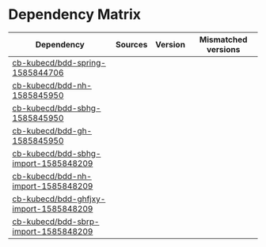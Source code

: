 # Dependency Matrix

Dependency | Sources | Version | Mismatched versions
---------- | ------- | ------- | -------------------
[cb-kubecd/bdd-spring-1585844706](https://github.com/cb-kubecd/bdd-spring-1585844706.git) |  | []() | 
[cb-kubecd/bdd-nh-1585845950](https://github.com/cb-kubecd/bdd-nh-1585845950.git) |  | []() | 
[cb-kubecd/bdd-sbhg-1585845950](https://github.com/cb-kubecd/bdd-sbhg-1585845950.git) |  | []() | 
[cb-kubecd/bdd-gh-1585845950](https://github.com/cb-kubecd/bdd-gh-1585845950.git) |  | []() | 
[cb-kubecd/bdd-sbhg-import-1585848209](https://github.com/cb-kubecd/bdd-sbhg-import-1585848209.git) |  | []() | 
[cb-kubecd/bdd-nh-import-1585848209](https://github.com/cb-kubecd/bdd-nh-import-1585848209.git) |  | []() | 
[cb-kubecd/bdd-ghfjxy-import-1585848209](https://github.com/cb-kubecd/bdd-ghfjxy-import-1585848209.git) |  | []() | 
[cb-kubecd/bdd-sbrp-import-1585848209](https://github.com/cb-kubecd/bdd-sbrp-import-1585848209.git) |  | []() | 
